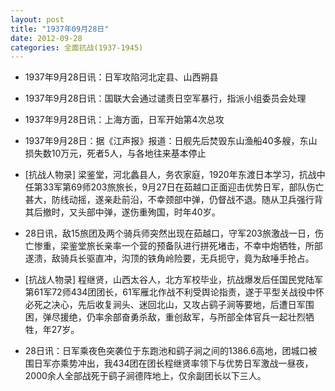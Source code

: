 ```yaml
---
layout: post
title: "1937年09月28日"
date: 2012-09-28
categories: 全面抗战(1937-1945)
---
```


<meta name="referrer" content="no-referrer" />

- 1937年9月28日讯：日军攻陷河北定县、山西朔县 

- 1937年9月28日讯：国联大会通过谴责日空军暴行，指派小组委员会处理 

- 1937年9月28日讯：上海方面，日军开始第4次总攻 

- 1937年9月28日：据《江声报》报道：日舰先后焚毁东山渔船40多艘，东山损失数10万元，死者5人，与各地往来基本停止 

- [抗战人物录] 梁鉴堂，河北蠡县人，务农家庭，1920年东渡日本学习，抗战中任第33军第69师203旅旅长，9月27日在茹越口正面迎击优势日军，部队伤亡甚大，防线动摇，遂亲赴前沿，不幸颈部中弹，仍督战不退。随从卫兵强行背其后撤时，又头部中弹，遂伤重殉国，时年40岁。 

- 28日讯，敌15旅团及两个骑兵师突然出现在茹越口，守军203旅激战一日，伤亡惨重，梁鉴堂旅长亲率一个营的预备队进行拼死堵击，不幸中炮牺牲，所部遂溃，敌骑兵长驱直冲，沟顶的铁角岭险要，无兵扼守，竟为敌唾手抢占。 

- [抗战人物录] 程继贤，山西太谷人，北方军校毕业，抗战爆发后任国民党陆军第61军72师434团团长，61军雁北作战不利受舆论指责，遂于平型关战役中怀必死之决心，先后收复涧头、迷回北山，又攻占鹞子涧等要地，后遭日军围困，弹尽援绝，仍率余部奋勇杀敌，重创敌军，与所部全体官兵一起壮烈牺牲，年27岁。 

- 28日讯：日军乘夜色突袭位于东跑池和鹞子涧之间的1386.6高地，团城口被围日军亦乘势冲出，我434团在团长程继贤率领下与优势日军激战一昼夜，2000余人全部战死于鹞子涧德阵地上，仅余副团长以下三人。 

